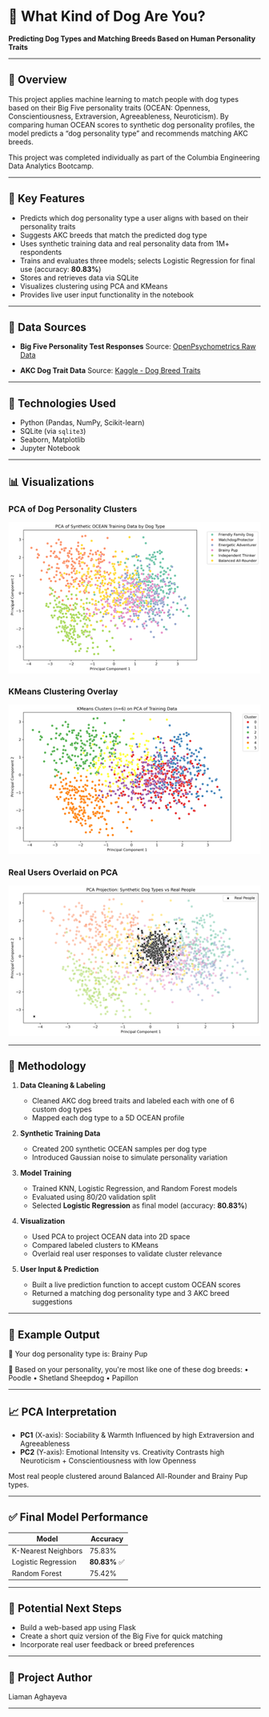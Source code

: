 # 🐾 What Kind of Dog Are You?
**Predicting Dog Types and Matching Breeds Based on Human Personality Traits**

---

## 📌 Overview

This project applies machine learning to match people with dog types based on their Big Five personality traits (OCEAN: Openness, Conscientiousness, Extraversion, Agreeableness, Neuroticism). By comparing human OCEAN scores to synthetic dog personality profiles, the model predicts a “dog personality type” and recommends matching AKC breeds.

This project was completed individually as part of the Columbia Engineering Data Analytics Bootcamp.

---

## 🧠 Key Features

- Predicts which dog personality type a user aligns with based on their personality traits
- Suggests AKC breeds that match the predicted dog type
- Uses synthetic training data and real personality data from 1M+ respondents
- Trains and evaluates three models; selects Logistic Regression for final use (accuracy: **80.83%**)
- Stores and retrieves data via SQLite
- Visualizes clustering using PCA and KMeans
- Provides live user input functionality in the notebook

---

## 📁 Data Sources

- **Big Five Personality Test Responses**
  Source: [OpenPsychometrics Raw Data](https://openpsychometrics.org/_rawdata/)

- **AKC Dog Trait Data**
  Source: [Kaggle - Dog Breed Traits](https://www.kaggle.com/datasets)

---

## 🧪 Technologies Used

- Python (Pandas, NumPy, Scikit-learn)
- SQLite (via `sqlite3`)
- Seaborn, Matplotlib
- Jupyter Notebook

---

## 📊 Visualizations

### PCA of Dog Personality Clusters
![PCA Dog Type Clusters](visuals/pca_dog_type_clusters.png)

### KMeans Clustering Overlay
![KMeans Clustering](visuals/pca_kmeans_clusters.png)

### Real Users Overlaid on PCA
![Real People Overlay](visuals/pca_overlay_real_people.png)

---

## 🔬 Methodology

1. **Data Cleaning & Labeling**
   - Cleaned AKC dog breed traits and labeled each with one of 6 custom dog types
   - Mapped each dog type to a 5D OCEAN profile

2. **Synthetic Training Data**
   - Created 200 synthetic OCEAN samples per dog type
   - Introduced Gaussian noise to simulate personality variation

3. **Model Training**
   - Trained KNN, Logistic Regression, and Random Forest models
   - Evaluated using 80/20 validation split
   - Selected **Logistic Regression** as final model (accuracy: **80.83%**)

4. **Visualization**
   - Used PCA to project OCEAN data into 2D space
   - Compared labeled clusters to KMeans
   - Overlaid real user responses to validate cluster relevance

5. **User Input & Prediction**
   - Built a live prediction function to accept custom OCEAN scores
   - Returned a matching dog personality type and 3 AKC breed suggestions

---

## 🐶 Example Output

🎯 Your dog personality type is: Brainy Pup

🐶 Based on your personality, you're most like one of these dog breeds:
• Poodle
• Shetland Sheepdog
• Papillon


---

## 📈 PCA Interpretation

- **PC1** (X-axis): Sociability & Warmth
  Influenced by high Extraversion and Agreeableness
- **PC2** (Y-axis): Emotional Intensity vs. Creativity
  Contrasts high Neuroticism + Conscientiousness with low Openness

Most real people clustered around Balanced All-Rounder and Brainy Pup types.

---

## ✅ Final Model Performance

| Model                | Accuracy |
|----------------------|----------|
| K-Nearest Neighbors  | 75.83%   |
| Logistic Regression  | **80.83%** ✅ |
| Random Forest        | 75.42%   |

---

## 🔮 Potential Next Steps

- Build a web-based app using Flask
- Create a short quiz version of the Big Five for quick matching
- Incorporate real user feedback or breed preferences

---

## 👤 Project Author

Liaman Aghayeva

---

